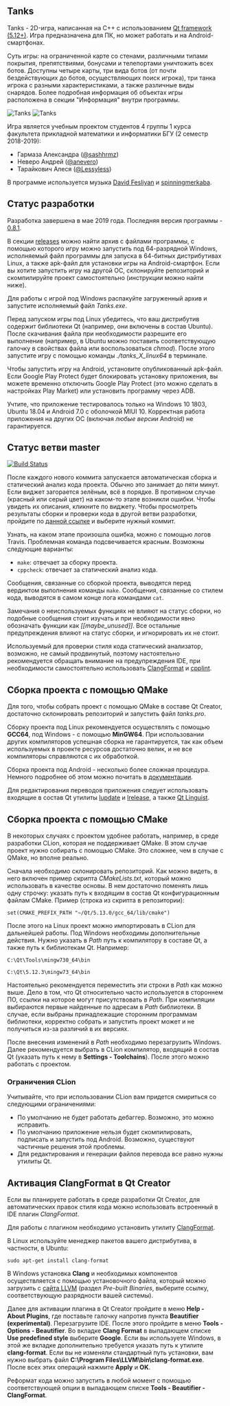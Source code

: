## Tanks

Tanks - 2D-игра, написанная на C++ с использованием 
[Qt framework (5.12+)](https://www.qt.io). Игра предназначена для ПК, но может
работать и на Android-смартфонах.

Суть игры: на ограниченной карте со стенами, различными типами покрытия,
препятствиями, бонусами и телепортами уничтожить всех ботов. Доступны четыре
карты, три вида ботов (от почти бездействующих до ботов, осуществляющих поиск
игрока), три танка игрока с разными характеристиками, а также различные виды
снарядов. Более подробная информация об объектах игры расположена в секции
"Информация" внутри программы.

![Tanks](rules/screenshot1.png)
![Tanks](rules/screenshot2.png)

Игра является учебным проектом студентов 4 группы 1 курса факультета
прикладной математики и информатики БГУ (2 семестр 2018-2019): 
* Гармаза Александра ([@sashhrmz](https://github.com/sashhrmz))
* Неверо Андрей ([@anevero](https://github.com/anevero))
* Тарайкович Алеся ([@Lessyless](https://github.com/Lessyless))

В программе используется музыка 
[David Fesliyan](https://www.fesliyanstudios.com/) и
[spinningmerkaba](http://dig.ccmixter.org/people/jlbrock44).

## Статус разработки

Разработка завершена в мае 2019 года. Последняя версия программы - 
[0.8.1](https://github.com/anevero/tanks/tree/0.8.1).

В секции [releases](https://github.com/anevero/tanks/releases/tag/0.8.1) 
можно найти архив с файлами программы, с помощью которого игру можно 
запустить под 64-разрядной Windows, исполняемый файл программы для запуска
в 64-битных дистрибутивах Linux, а также apk-файл для установки игры на
Android-смартфон. Если вы хотите запустить игру на другой ОС, склонируйте
репозиторий и скомпилируйте проект самостоятельно (инструкции можно найти
ниже). 

Для работы с игрой под Windows распакуйте загруженный архив и запустите
исполняемый файл *Tanks.exe*.

Перед запуском игры под Linux убедитесь, что ваш дистрибутив содержит
библиотеки Qt (например, они включены в состав Ubuntu). После скачивания файла
при необходимости разрешите его выполнение (например, в Ubuntu можно поставить
соответствующую галочку в свойствах файла или воспользоваться *chmod*). После
этого запустите игру с помощью команды *./tanks_X_linux64* в терминале.

Чтобы запустить игру на Android, установите опубликованный apk-файл. Если
Google Play Protect будет блокировать установку приложения, вы можете временно
отключить Google Play Protect (это можно сделать в настройках Play Market) или
установить программу через ADB.

Учтите, что приложение тестировалось только на Windows 10 1803, Ubuntu 18.04 и
Android 7.0 с оболочкой MIUI 10. Корректная работа приложения на других ОС
(включая *любые версии* Android) не гарантируется.

## Статус ветви master

[![Build Status](https://travis-ci.com/anevero/tanks.svg?token=rHXfUepVp6qMW4yZAUh7&branch=master)](https://travis-ci.com/anevero/tanks)

После каждого нового коммита запускается автоматическая сборка и статический 
анализ кода проекта. Обычно это занимает до пяти минут. Если виджет загорается
зелёным, всё в порядке. В противном случае (красный или серый цвет) на
каком-то этапе возникли ошибки. Чтобы увидеть их описания, кликните по виджету.
Чтобы просмотреть результаты сборки и проверки кода в другой ветви разработки,
пройдите по [данной ссылке](https://travis-ci.com/anevero/tanks/branches) и
выберите нужный коммит.

Узнать, на каком этапе произошла ошибка, можно с помощью логов Travis. 
Проблемная команда подсвечивается красным. Возможны следующие варианты:
* `make`: отвечает за сборку проекта.
* `cppcheck`: отвечает за статический анализ кода.

Сообщения, связанные со сборкой проекта, выводятся перед вердиктом выполнения
команды `make`. Сообщения, связанные со стилем кода, выводятся в самом конце
лога командами `cat`. 

Замечания о неиспользуемых функциях не влияют на статус сборки, но подобные
сообщения стоит изучать и при необходимости явно обозначать функции как
*[[maybe_unused]]*. Все остальные предупреждения влияют на статус сборки, и
игнорировать их не стоит.

Используемый для проверки стиля кода статический анализатор, возможно, не 
самый продвинутый, поэтому настоятельно рекомендуется обращать внимание на
предупреждения IDE, при необходимости самостоятельно использовать
[ClangFormat](https://clang.llvm.org/docs/ClangFormat.html) и
[cpplint](https://github.com/cpplint/cpplint).

## Сборка проекта с помощью QMake

Для того, чтобы собрать проект с помощью QMake в составе Qt Creator, 
достаточно склонировать репозиторий и запустить файл *tanks.pro*. 

Сборку проекта под Linux рекомендуется осуществлять с помощью **GCC64**, под
Windows - с помощью **MinGW64**. При использовании других компиляторов успешная
сборка не гарантируется, так как объем используемых в проекте ресурсов
достаточно велик, и не все компиляторы справляются с их обработкой.

Сборка проекта под Android - несколько более сложная процедура. Немного
подробнее об этом можно почитать в
[документации](https://doc.qt.io/qt-5/android-getting-started.html).

Для редактирования переводов приложения следует использовать входящие в состав
Qt утилиты [lupdate](https://doc.qt.io/qt-5/linguist-manager.html#using-lupdate)
и [lrelease](https://doc.qt.io/qt-5/linguist-manager.html#using-lrelease), а
также [Qt Linguist](https://doc.qt.io/qt-5/qtlinguist-index.html).

## Сборка проекта с помощью CMake

В некоторых случаях с проектом удобнее работать, например, в среде разработки
CLion, которая не поддерживает QMake. В этом случае проект нужно собирать с
помощью CMake. Это сложнее, чем в случае с QMake, но вполне реально.

Сначала необходимо склонировать репозиторий. Как можно видеть, в него включен
пример скрипта *CMakeLists.txt*, который можно использовать в качестве основы.
В нем достаточно поменять лишь одну строчку: указать путь к входящим в состав
Qt конфигурационным файлам CMake. Пример (строка из скрипта в репозитории):

`set(CMAKE_PREFIX_PATH "~/Qt/5.13.0/gcc_64/lib/cmake")`

После этого на Linux проект можно импортировать в CLion для дальнейшей работы.
Под Windows необходимы дополнительные действия. Нужно указать в *Path*
путь к компилятору в составе Qt, а также путь к библиотекам Qt. Например:

`C:\Qt\Tools\mingw730_64\bin`

`C:\Qt\5.12.3\mingw73_64\bin`

Настоятельно рекомендуется переместить эти строки в *Path* как можно 
выше. Дело в том, что Qt относительно часто используется в стороннем
ПО, ссылки на которое могут присутствовать в *Path*. При компиляции выбираются
первые найденные по адресам в *Path* библиотеки. В случае, если выбраны
принадлежащие сторонним программам библиотеки, корректно собрать и запустить
проект может и не получиться из-за различий в их версиях.

После внесения изменений в *Path* необходимо перезагрузить Windows. Далее
рекомендуется выбрать в CLion компилятор, входящий в состав Qt (указать путь к 
нему в **Settings - Toolchains**). После этого можно работать с проектом.

### Ограничения CLion

Учитывайте, что при использовании CLion вам придется смириться со следующими
ограничениями:
* По умолчанию не будет работать дебаггер. Возможно, это можно исправить.
* По умолчанию приложение нельзя будет скомпилировать, подписать и запустить
под Android. Возможно, существуют частичные решения этой проблемы.
* Для редактирования и генерации файлов перевода все равно нужны утилиты
Qt.

## Активация СlangFormat в Qt Creator

Если вы планируете работать в среде разработки Qt Creator, для автоматических
правок стиля кода можно использовать встроенный в IDE плагин *СlangFormat*.

Для работы с плагином необходимо установить утилиту 
[ClangFormat](https://clang.llvm.org/docs/ClangFormat.html). 

В Linux используйте менеджер пакетов вашего дистрибутива, в частности, в Ubuntu:

`sudo apt-get install clang-format`

В Windows установка **Clang** и необходимых компонентов осуществляется с
помощью установочного файла, который можно загрузить с
[сайта LLVM](http://releases.llvm.org/download.html)
(раздел *Pre-built Binaries*, выберите ссылку, соответствующую разрядности
вашей системы).

Далее для активации плагина в Qt Creator пройдите в меню **Help -
About Plugins**, где поставьте галочку напротив пункта **Beautifier
(experimental)**. Перезагрузите IDE. После этого пройдите в меню **Tools -
Options - Beautifier**. Во вкладке **Clang Format** в выпадающем списке **Use
predefined style** выберите **Google**. Если вы используете Windows, в этой же
вкладке дополнительно требуется указать путь к утилите **clang-format**. Если
вы не изменяли стандартный путь установки, вам нужно выбрать файл
**C:\Program Files\LLVM\bin\clang-format.exe**. После всех этих операций 
нажмите **Apply** и **OK**.

Реформат кода можно запустить в любой момент с помощью соответствующей опции
в выпадающем списке **Tools - Beautifier - ClangFormat**.
